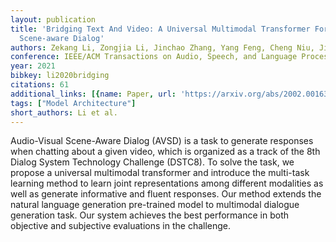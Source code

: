 ```yaml
---
layout: publication
title: 'Bridging Text And Video: A Universal Multimodal Transformer For Video-audio
  Scene-aware Dialog'
authors: Zekang Li, Zongjia Li, Jinchao Zhang, Yang Feng, Cheng Niu, Jie Zhou
conference: IEEE/ACM Transactions on Audio, Speech, and Language Processing
year: 2021
bibkey: li2020bridging
citations: 61
additional_links: [{name: Paper, url: 'https://arxiv.org/abs/2002.00163'}]
tags: ["Model Architecture"]
short_authors: Li et al.
---
```

Audio-Visual Scene-Aware Dialog (AVSD) is a task to generate responses when
chatting about a given video, which is organized as a track of the 8th Dialog
System Technology Challenge (DSTC8). To solve the task, we propose a universal
multimodal transformer and introduce the multi-task learning method to learn
joint representations among different modalities as well as generate
informative and fluent responses. Our method extends the natural language
generation pre-trained model to multimodal dialogue generation task. Our system
achieves the best performance in both objective and subjective evaluations in
the challenge.